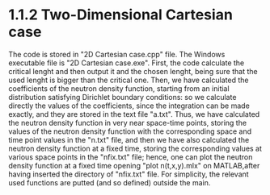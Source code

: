 # 1.1.2 Two-Dimensional Cartesian case
The code is stored in "2D Cartesian case.cpp" file.
The Windows executable file is "2D Cartesian case.exe".
First, the code calculate the critical lenght and then output it and the chosen 
lenght, being sure that the used lenght is bigger than the critical one.
Then, we have calculated the coefficients of the neutron density function, starting
from an initial distribution satisfying Dirichlet boundary conditions: so we calculate
directly the values of the coefficients, since the integration can be made exactly,
and they are stored in the text file "a.txt".
Thus, we have calculated the neutron density function in very near space-time points, 
storing the values of the neutron density function with the 
corresponding space and time point values in the "n.txt" file, and then we have also 
calculated the neutron density function at a fixed time, storing the corresponding 
values at various space points in the "nfix.txt" file; hence, one can plot the 
neutron density function at a fixed time opening "plot n(t,x,y).mlx" on MATLAB,after
having inserted the directory of "nfix.txt" file.
For simplicity, the relevant used functions are putted (and so defined) outside the
main.
